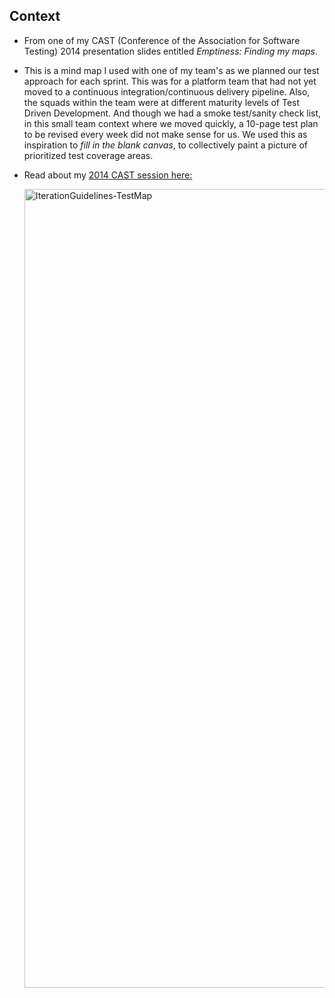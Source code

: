 ## Context
* From one of my CAST (Conference of the Association for Software Testing) 2014 presentation slides entitled *Emptiness: Finding my maps*.  
* This is a mind map I used with one of my team's as we planned our test approach for each sprint. This was for a platform team that had not yet moved to a continuous integration/continuous delivery pipeline. Also, the squads within the team were at different maturity levels of Test Driven Development. And though we had a smoke test/sanity check list, in this small team context where we moved quickly, a 10-page test plan to be revised every week did not make sense for us.  We used this as inspiration to *fill in the blank canvas*, to collectively paint a picture of prioritized test coverage areas.
* Read about my [2014 CAST session here:](https://cast2014.sched.com/event/1jWLzJH/beyond-bewilderment)

  <img width="1278" alt="IterationGuidelines-TestMap" src="https://github.com/testness/work-samples/assets/10069969/f07c26aa-23fa-4b82-9953-f01693b75409">

